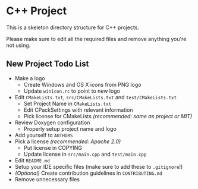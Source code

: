 # C++ Project

This is a skeleton directory structure for C++ projects.

Please make sure to edit all the required files and remove anything you're not
using.

## New Project Todo List

* Make a logo
    * Create Windows and OS X icons from PNG logo
    * Update `winicon.rc` to point to new logo
* Edit `CMakeLists.txt`, `src/CMakeLists.txt` and `test/CMakeLists.txt`
    * Set Project Name in `CMakeLists.txt`
    * Edit CPackSettings with relevant information
    * Pick license for CMakeLists *(recommended: same as project or MIT)*
* Review Doxygen configuration
    * Properly setup project name and logo
* Add yourself to `AUTHORS`
* Pick a license *(recommended: Apache 2.0)*
    * Put license in COPYING
    * Update license in `src/main.cpp` and `test/main.cpp`
* Edit `README.md`
* Setup your IDE specific files (make sure to add these to `.gitignore`!)
* *(Optional)* Create contribution guidelines in `CONTRIBUTING.md`
* Remove unnecessary files
